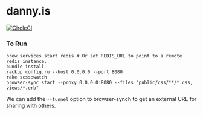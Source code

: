 # danny.is

[![CircleCI](https://circleci.com/gh/dannysmith/dannyis.svg?style=svg)](https://circleci.com/gh/dannysmith/dannyis)

### To Run

```shell
brew services start redis # Or set REDIS_URL to point to a remote redis instance.
bundle install
rackup config.ru --host 0.0.0.0 --port 8080
rake scss:watch
browser-sync start --proxy 0.0.0.0:8080 --files "public/css/**/*.css, views/*.erb"
```

We can add the `--tunnel` option to browser-synch to get an external URL for sharing with others.
